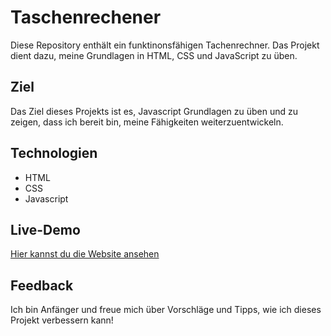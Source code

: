# Taschenrechener

Diese Repository enthält ein funktinonsfähigen Tachenrechner. Das Projekt dient dazu, meine Grundlagen in HTML, CSS und JavaScript zu üben.

## Ziel
Das Ziel dieses Projekts ist es, Javascript Grundlagen zu üben und zu zeigen, dass ich bereit bin, meine Fähigkeiten weiterzuentwickeln.

## Technologien
- HTML
- CSS
- Javascript

## Live-Demo 
[Hier kannst du die Website ansehen](https://andrei04-0106.github.io/Projekt4_Taschenrechner)

## Feedback
Ich bin Anfänger und freue mich über Vorschläge und Tipps, wie ich dieses Projekt verbessern kann!
